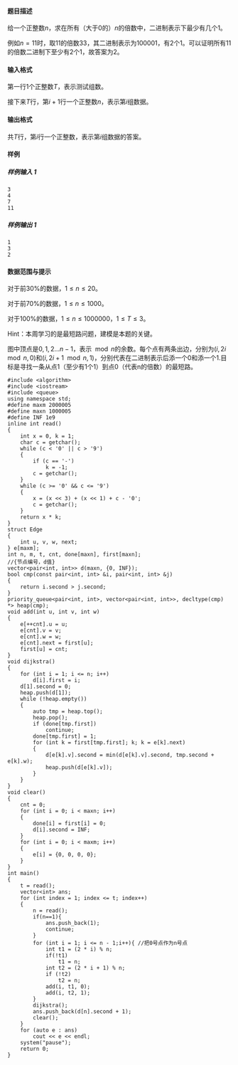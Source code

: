 #### 题目描述

给一个正整数$n$，求在所有（大于$0$的）$n$的倍数中，二进制表示下最少有几个$1$。

例如$n=11$时，取$11$的倍数$33$，其二进制表示为$100001$，有$2$个1。可以证明所有$11$的倍数二进制下至少有$2$个1，故答案为$2$。

#### 输入格式

第一行1个正整数$T$，表示测试组数。

接下来$T$行，第$i+1$行一个正整数$n$，表示第$i$组数据。

#### 输出格式

共$T$行，第$i$行一个正整数，表示第$i$组数据的答案。

#### 样例

##### 样例输入 1

```plain
3
4
7
11
```

##### 样例输出 1

```plain
1
3
2
```

#### 数据范围与提示

对于前30%的数据，$1\leq n \leq 20$。

对于前70%的数据，$1\leq n \leq 1000$。

对于100%的数据，$1≤n≤1000000$，$1≤T≤3$。

Hint：本周学习的是最短路问题，建模是本题的关键。



图中顶点是$0,1,2...n-1$，表示$\mod n$的余数。每个点有两条出边，分别为$(i,2i\mod n,0)$和$(i,2i+1 \mod n,1)$，分别代表在二进制表示后添一个0和添一个1.目标是寻找一条从点1（至少有1个1）到点0（代表n的倍数）的最短路。

```
#include <algorithm>
#include <iostream>
#include <queue>
using namespace std;
#define maxm 2000005
#define maxn 1000005
#define INF 1e9
inline int read()
{
    int x = 0, k = 1;
    char c = getchar();
    while (c < '0' || c > '9')
    {
        if (c == '-')
            k = -1;
        c = getchar();
    }
    while (c >= '0' && c <= '9')
    {
        x = (x << 3) + (x << 1) + c - '0';
        c = getchar();
    }
    return x * k;
}
struct Edge
{
    int u, v, w, next;
} e[maxm];
int n, m, t, cnt, done[maxn], first[maxn];
//{节点编号，d值}
vector<pair<int, int>> d(maxn, {0, INF});
bool cmp(const pair<int, int> &i, pair<int, int> &j)
{
    return i.second > j.second;
}
priority_queue<pair<int, int>, vector<pair<int, int>>, decltype(cmp) *> heap(cmp);
void add(int u, int v, int w)
{
    e[++cnt].u = u;
    e[cnt].v = v;
    e[cnt].w = w;
    e[cnt].next = first[u];
    first[u] = cnt;
}
void dijkstra()
{
    for (int i = 1; i <= n; i++)
        d[i].first = i;
    d[1].second = 0;
    heap.push(d[1]);
    while (!heap.empty())
    {
        auto tmp = heap.top();
        heap.pop();
        if (done[tmp.first])
            continue;
        done[tmp.first] = 1;
        for (int k = first[tmp.first]; k; k = e[k].next)
        {
            d[e[k].v].second = min(d[e[k].v].second, tmp.second + e[k].w);
            heap.push(d[e[k].v]);
        }
    }
}
void clear()
{
    cnt = 0;
    for (int i = 0; i < maxn; i++)
    {
        done[i] = first[i] = 0;
        d[i].second = INF;
    }
    for (int i = 0; i < maxm; i++)
    {
        e[i] = {0, 0, 0, 0};
    }
}
int main()
{
    t = read();
    vector<int> ans;
    for (int index = 1; index <= t; index++)
    {
        n = read();
        if(n==1){
            ans.push_back(1);
            continue;
        }
        for (int i = 1; i <= n - 1;i++){ //把0号点作为n号点
            int t1 = (2 * i) % n;
            if(!t1)
                t1 = n;
            int t2 = (2 * i + 1) % n;
            if (!t2)
                t2 = n;
            add(i, t1, 0);
            add(i, t2, 1);
        }
        dijkstra();
        ans.push_back(d[n].second + 1);
        clear();
    }
    for (auto e : ans)
        cout << e << endl;
    system("pause");
    return 0;
}
```

